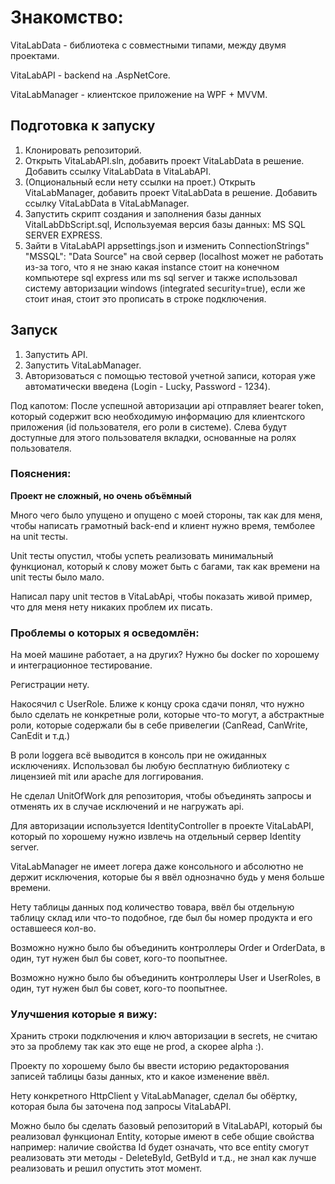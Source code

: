# Знакомство:
VitaLabData - библиотека с совместными типами, между двумя проектами.

VitaLabAPI - backend на .AspNetCore.

VitaLabManager - клиентское приложение на WPF + MVVM.

## Подготовка к запуску
1. Клонировать репозиторий.
2. Открыть VitaLabAPI.sln, добавить проект VitaLabData в решение. Добавить ссылку VitaLabData в VitaLabAPI.
3. (Опциональный если нету ссылки на проет.) Открыть VitaLabManager, добавить проект VitaLabData в решение.  Добавить ссылку VitaLabData в VitaLabManager.
4. Запустить скрипт создания и заполнения базы данных VitalLabDbScript.sql, Используемая версия базы данных: MS SQL SERVER EXPRESS.
5. Зайти в VitaLabAPI appsettings.json и изменить ConnectionStrings" "MSSQL": "Data Source" на свой сервер (localhost может не работать из-за того, что я не знаю какая instance стоит на конечном компьютере sql express или ms sql server и также использовал систему авторизации windows (integrated security=true), если же стоит иная, стоит это прописать в строке подключения.

## Запуск
1. Запустить API.
2. Запустить VitaLabManager.
3. Авторизоваться с помощью тестовой учетной записи, которая уже автоматически введена (Login - Lucky, Password - 1234).

Под капотом: После успешной авторизации api отправляет bearer token, который содержит всю необходимую информацию для клиентского приложения (id пользователя, его роли в системе).
Слева будут доступные для этого пользователя вкладки, основанные на ролях пользователя.

### Пояснения:
**Проект не сложный, но очень объёмный**

Много чего было упущено и опущено с моей стороны, так как для меня, чтобы написать грамотный back-end и клиент нужно время, темболее на unit тесты.

Unit тесты опустил, чтобы успеть реализовать минимальный функционал, который к слову может быть с багами, так как времени на unit тесты было мало.

Написал пару unit тестов в VitaLabApi, чтобы показать живой пример, что для меня нету никаких проблем их писать.

### Проблемы о которых я осведомлён:
На моей машине работает, а на других? Нужно бы docker по хорошему и интеграционное тестирование.

Регистрации нету.

Накосячил с UserRole. Ближе к концу срока сдачи понял, что нужно было сделать не конкретные роли, которые что-то могут, а абстрактные роли, которые содержали бы в себе привелегии (CanRead, CanWrite, CanEdit и т.д.)

В роли loggera всё выводится в консоль при не ожиданных исключениях. Использовал бы любую бесплатную библиотеку с лицензией mit или apache для логгирования.

Не сделал UnitOfWork для репозитория, чтобы объединять запросы и отменять их в случае исключений и не нагружать api.

Для авторизации используется IdentityController в проекте VitaLabAPI, который по хорошему нужно извлечь на отдельный сервер Identity server.

VitaLabManager не имеет логера даже консольного и абсолютно не держит исключения, которые бы я ввёл однозначно будь у меня больше времени.

Нету таблицы данных под количество товара, ввёл бы отдельную таблицу склад или что-то подобное, где был бы номер продукта и его оставшееся кол-во.

Возможно нужно было бы объединить контроллеры Order и OrderData, в один, тут нужен был бы совет, кого-то поопытнее.

Возможно нужно было бы объединить контроллеры User и UserRoles, в один, тут нужен был бы совет, кого-то поопытнее.


### Улучшения которые я вижу:

Хранить строки подключения и ключ авторизации в secrets, не считаю это за проблему так как это еще не prod, а скорее alpha :).

Проекту по хорошему было бы ввести историю редакторования записей таблицы базы данных, кто и какое изменение ввёл.

Нету конкретного HttpClient у VitaLabManager, сделал бы обёртку, которая была бы заточена под запросы VitaLabAPI.

Можно было бы сделать базовый репозиторий в VitaLabAPI, который бы реализовал функционал Entity, которые имеют в себе общие свойства например: наличие свойства Id  будет означать, что все entity смогут реализовать эти методы - DeleteById, GetById и т.д., не знал как лучше реализовать и решил опустить этот момент.
